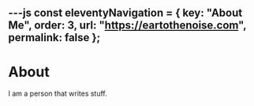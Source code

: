 ---js
const eleventyNavigation = {
	key: "About Me",
	order: 3,
    url: "https://eartothenoise.com",
    permalink: false
};
---
# About

I am a person that writes stuff.
